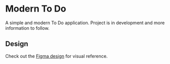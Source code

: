 # Modern To Do

A simple and modern To Do application. Project is in development and more information to follow.

## Design

Check out the [Figma design](https://www.figma.com/file/KWiWAHWUL16FPjgCsmWWBy/Modern-To-Do-App?node-id=0%3A1) for visual reference.